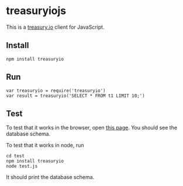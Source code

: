 treasuryiojs
=====
This is a [treasury.io](http://treasury.io) client for JavaScript.

## Install

    npm install treasuryio

## Run

    var treasuryio = require('treasuryio')
    var result = treasuryio('SELECT * FROM t1 LIMIT 10;')

## Test
To test that it works in the browser, open [this page](test/index.html).
You should see the database schema.

To test that it works in node, run

    cd test
    npm install treasuryio
    node test.js

It should print the database schema.
